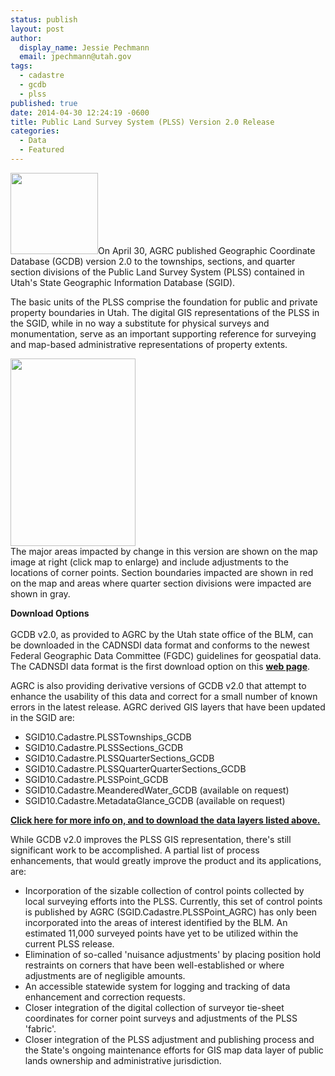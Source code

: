```yaml
---
status: publish
layout: post
author:
  display_name: Jessie Pechmann
  email: jpechmann@utah.gov
tags:
  - cadastre
  - gcdb
  - plss
published: true
date: 2014-04-30 12:24:19 -0600
title: Public Land Survey System (PLSS) Version 2.0 Release
categories:
  - Data
  - Featured
---
```

<p><a href="{{ "/downloads/NewPLSS_LrgSample1.png" | prepend: site.baseurl }}"><img src="{{ "/images/NewPLSS_LrgSample1.png" | prepend: site.baseurl }}" alt="" title="NewPLSS_LrgSample" width="140" height="130" class="inline-text-right" /></a>On April 30, AGRC published Geographic Coordinate Database (GCDB) version 2.0 to the townships, sections, and quarter section divisions of the Public Land Survey System (PLSS) contained in Utah's State Geographic Information Database (SGID).</p>
<p>The basic units of the PLSS comprise the foundation for public and private property boundaries in Utah. The digital GIS representations of the PLSS in the SGID, while in no way a substitute for physical surveys and monumentation, serve as an important supporting reference for surveying and map-based administrative representations of property extents.</p>
<p><a href="{{ "/downloads/NewPLSS_Changes.png" | prepend: site.baseurl }}"><img src="{{ "/images/NewPLSS_Changes-200x300.png" | prepend: site.baseurl }}" alt="" title="NewPLSS_Changes" width="200" height="300" class="inline-text-left" /></a><br />
The major areas impacted by change in this version are shown on the map image at right (click map to enlarge) and include adjustments to the locations of corner points. Section boundaries impacted are shown in red on the map and areas where quarter section divisions were impacted are shown in gray.</p>
<p><strong>Download Options<br />
</strong><br />
GCDB v2.0, as provided to AGRC by the Utah state office of the BLM, can be downloaded in the CADNSDI data format and conforms to the newest Federal Geographic Data Committee (FGDC) guidelines for geospatial data. The CADNSDI data format is the first download option on this <a href="{{ "/data/sgid-cadastre/plss/" | prepend: site.baseurl }}"><strong>web page</strong></a>. </p>
<p>AGRC is also providing derivative versions of GCDB v2.0 that attempt to enhance the usability of this data and correct for a small number of known errors in the latest release. AGRC derived GIS layers that have been updated in the SGID are:</p>
<ul>
<li>SGID10.Cadastre.PLSSTownships_GCDB</li>
<li>SGID10.Cadastre.PLSSSections_GCDB</li>
<li>SGID10.Cadastre.PLSSQuarterSections_GCDB</li>
<li>SGID10.Cadastre.PLSSQuarterQuarterSections_GCDB</li>
<li>SGID10.Cadastre.PLSSPoint_GCDB</li>
<li>SGID10.Cadastre.MeanderedWater_GCDB (available on request)</li>
<li>SGID10.Cadastre.MetadataGlance_GCDB (available on request)</li>
</ul>
<p> <a href="{{ "/data/sgid-cadastre/plss/" | prepend: site.baseurl }}"><strong>Click here for more info on, and to download the data layers listed above.</strong></a> </p>
<p>While GCDB v2.0 improves the PLSS GIS representation, there's still significant work to be accomplished. A partial list of process enhancements, that would greatly improve the product and its applications, are:</p>
<ul>
<li>Incorporation of the sizable collection of control points collected by local surveying efforts into the PLSS. Currently, this set of control points is published by AGRC (SGID.Cadastre.PLSSPoint_AGRC) has only been incorporated into the areas of interest identified by the BLM. An estimated 11,000 surveyed points have yet to be utilized within the current PLSS release.</li>
<li>Elimination of so-called 'nuisance adjustments' by placing position hold restraints on corners that have been well-established or where adjustments are of negligible amounts.</li>
<li>An accessible statewide system for logging and tracking of data enhancement and correction requests.</li>
<li>Closer integration of the digital collection of surveyor tie-sheet coordinates for corner point surveys and adjustments of the PLSS 'fabric'.</li>
<li>Closer integration of the PLSS adjustment and publishing process and the State's ongoing maintenance efforts for GIS map data layer of public lands ownership and administrative jurisdiction.</li>
</ul>
